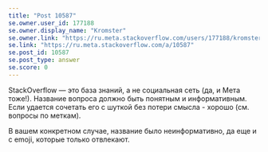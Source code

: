 ```yaml
---
title: "Post 10587"
se.owner.user_id: 177188
se.owner.display_name: "Kromster"
se.owner.link: "https://ru.meta.stackoverflow.com/users/177188/kromster"
se.link: "https://ru.meta.stackoverflow.com/a/10587"
se.post_id: 10587
se.post_type: answer
se.score: 0
---
```

<p>StackOverflow — это база знаний, а не социальная сеть (да, и Мета тоже!). Название вопроса должно быть понятным и информативным. Если удается сочетать его с шуткой без потери смысла - хорошо (см. вопросы по меткам).</p>
<p>В вашем конкретном случае, название было неинформативно, да еще и с emoji, которые только отвлекают.</p>
